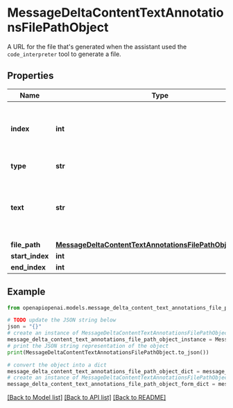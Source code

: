# MessageDeltaContentTextAnnotationsFilePathObject

A URL for the file that's generated when the assistant used the `code_interpreter` tool to generate a file.

## Properties

Name | Type | Description | Notes
------------ | ------------- | ------------- | -------------
**index** | **int** | The index of the annotation in the text content part. | 
**type** | **str** | Always &#x60;file_path&#x60;. | 
**text** | **str** | The text in the message content that needs to be replaced. | [optional] 
**file_path** | [**MessageDeltaContentTextAnnotationsFilePathObjectFilePath**](MessageDeltaContentTextAnnotationsFilePathObjectFilePath.md) |  | [optional] 
**start_index** | **int** |  | [optional] 
**end_index** | **int** |  | [optional] 

## Example

```python
from openapiopenai.models.message_delta_content_text_annotations_file_path_object import MessageDeltaContentTextAnnotationsFilePathObject

# TODO update the JSON string below
json = "{}"
# create an instance of MessageDeltaContentTextAnnotationsFilePathObject from a JSON string
message_delta_content_text_annotations_file_path_object_instance = MessageDeltaContentTextAnnotationsFilePathObject.from_json(json)
# print the JSON string representation of the object
print(MessageDeltaContentTextAnnotationsFilePathObject.to_json())

# convert the object into a dict
message_delta_content_text_annotations_file_path_object_dict = message_delta_content_text_annotations_file_path_object_instance.to_dict()
# create an instance of MessageDeltaContentTextAnnotationsFilePathObject from a dict
message_delta_content_text_annotations_file_path_object_form_dict = message_delta_content_text_annotations_file_path_object.from_dict(message_delta_content_text_annotations_file_path_object_dict)
```
[[Back to Model list]](../README.md#documentation-for-models) [[Back to API list]](../README.md#documentation-for-api-endpoints) [[Back to README]](../README.md)


